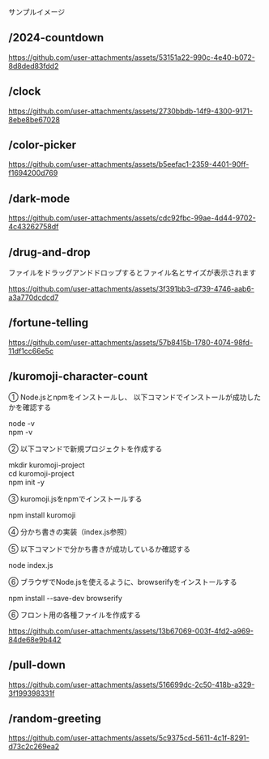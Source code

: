 サンプルイメージ

## /2024-countdown
https://github.com/user-attachments/assets/53151a22-990c-4e40-b072-8d8ded83fdd2

## /clock
https://github.com/user-attachments/assets/2730bbdb-14f9-4300-9171-8ebe8be67028

## /color-picker
https://github.com/user-attachments/assets/b5eefac1-2359-4401-90ff-f1694200d769

## /dark-mode
https://github.com/user-attachments/assets/cdc92fbc-99ae-4d44-9702-4c43262758df

## /drug-and-drop
ファイルをドラッグアンドドロップするとファイル名とサイズが表示されます

https://github.com/user-attachments/assets/3f391bb3-d739-4746-aab6-a3a770dcdcd7

## /fortune-telling
https://github.com/user-attachments/assets/57b8415b-1780-4074-98fd-11df1cc66e5c

## /kuromoji-character-count
① Node.jsとnpmをインストールし、
以下コマンドでインストールが成功したかを確認する

  node -v<br>
  npm -v

② 以下コマンドで新規プロジェクトを作成する

  mkdir kuromoji-project<br>
  cd kuromoji-project<br>
  npm init -y

③ kuromoji.jsをnpmでインストールする

  npm install kuromoji

④ 分かち書きの実装（index.js参照）

⑤ 以下コマンドで分かち書きが成功しているか確認する

  node index.js

⑥ ブラウザでNode.jsを使えるように、browserifyをインストールする

  npm install --save-dev browserify

⑥ フロント用の各種ファイルを作成する

https://github.com/user-attachments/assets/13b67069-003f-4fd2-a969-84de68e9b442

## /pull-down
https://github.com/user-attachments/assets/516699dc-2c50-418b-a329-3f199398331f

## /random-greeting
https://github.com/user-attachments/assets/5c9375cd-5611-4c1f-8291-d73c2c269ea2
